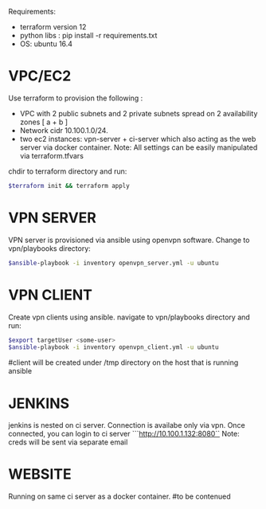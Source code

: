 Requirements: 
- terraform version 12 
- python libs : pip install -r requirements.txt  
- OS: ubuntu 16.4 

VPC/EC2
=======
Use terraform to provision the following : 
 - VPC with 2 public subnets and 2 private subnets  spread on 2 availability zones [ a + b ]
 - Network cidr 10.100.1.0/24. 
 - two ec2 instances: vpn-server + ci-server which also acting as the web server via docker container.
 Note: All settings can be easily manipulated via terraform.tfvars

chdir to terraform directory and run: 
```bash
$terraform init && terraform apply 
```
VPN SERVER
==========
VPN server is provisioned via ansible using openvpn software. 
Change to vpn/playbooks directory:

```bash
$ansible-playbook -i inventory openvpn_server.yml -u ubuntu 
```

VPN CLIENT
==========
Create vpn clients using ansible. 
navigate to vpn/playbooks directory and run:
```bash
$export targetUser <some-user>
$ansible-playbook -i inventory openvpn_client.yml -u ubuntu
```

#client will be created under /tmp directory on the host that is running ansible 

JENKINS
==========
jenkins is nested on ci server. Connection is availabe only via vpn. 
Once connected, you can login to ci server ```http://10.100.1.132:8080``
Note: creds will be sent via separate email

WEBSITE
==========
Running on same ci server as a docker container. 
#to be contenued 
